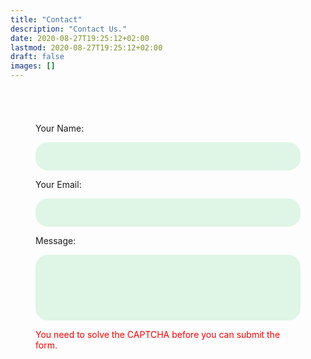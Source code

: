 ```yaml
---
title: "Contact"
description: "Contact Us."
date: 2020-08-27T19:25:12+02:00
lastmod: 2020-08-27T19:25:12+02:00
draft: false
images: []
---
```


<style>
  .form-inner {
  padding: 40px;
  }
  .form-inner input,
  .form-inner textarea {
  display: block;
  width: 100%;
  padding: 15px;
  margin-bottom: 10px;
  border: none;
  border-radius: 20px;
  background: #dff5e5;
  }
  .form-inner textarea {
  resize: none;
  }
  .green-button {
  width: 100%;
  padding: 10px;
  margin-top: 20px;
  border-radius: 20px;
  border: none;
  background: #15ba47;
  font-size: 16px;
  font-weight: 400;
  color: #fff;
  }
  .green-button:hover {
  background: #00581b;
  }
  .hidden {
  display: none;
  }
</style>

<form name="contact" method="POST" data-netlify="true" data-netlify-recaptcha="true">
  <div class="form-inner">
      <p>Your Name: </p>
      <input type="text" name="name" />
      <p>Your Email: </p>
      <input type="email" name="email" />
      <p>Message: </p>
      <textarea name="message" rows="5"></textarea>
      <div data-netlify-recaptcha="true"></div>
      <p style="color: red" id="warnMessage">You need to solve the CAPTCHA before you can submit the form.</p>
      <button class="green-button hidden" type="submit" id="btnSubmit">Submit</button>
  </div>
</form>
<script type="text/javascript">
  function callback() {
    const submitButton = document.getElementById("btnSubmit");
    const warnMessage = document.getElementById("warnMessage");
    submitButton.classList.remove("hidden");
    warnMessage.classList.add("hidden");
  }
</script>
